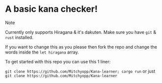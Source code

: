 # A basic kana checker!

> [!NOTE]
> Currently only supports Hiragana & it's dakuten.
> Make sure you have `git` & `rust` installed.

If you want to change this as you please then fork the repo and change the words inside the `let hiragana` array.

To get started with this repo you can use this 1 liner:

`git clone https://github.com/Mitchyopp/Kana-learner; cargo run`
or just `git clone https://github.com/Mitchyopp/Kana-learner`
